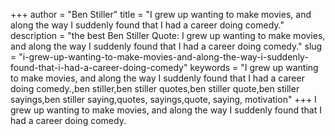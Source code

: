 +++
author = "Ben Stiller"
title = "I grew up wanting to make movies, and along the way I suddenly found that I had a career doing comedy."
description = "the best Ben Stiller Quote: I grew up wanting to make movies, and along the way I suddenly found that I had a career doing comedy."
slug = "i-grew-up-wanting-to-make-movies-and-along-the-way-i-suddenly-found-that-i-had-a-career-doing-comedy"
keywords = "I grew up wanting to make movies, and along the way I suddenly found that I had a career doing comedy.,ben stiller,ben stiller quotes,ben stiller quote,ben stiller sayings,ben stiller saying,quotes, sayings,quote, saying, motivation"
+++
I grew up wanting to make movies, and along the way I suddenly found that I had a career doing comedy.
